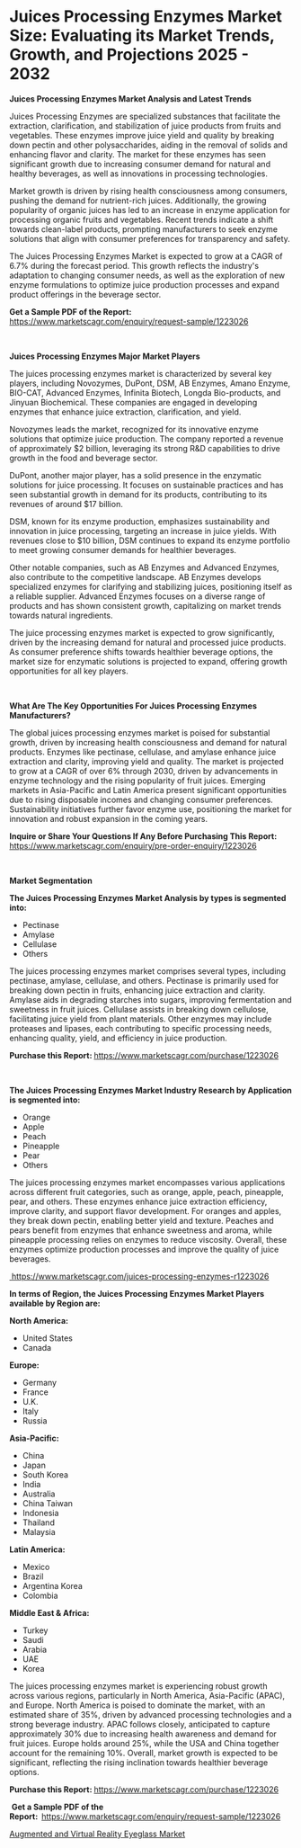 <p><h1>Juices Processing Enzymes Market Size: Evaluating its Market Trends, Growth, and Projections 2025 - 2032</h1></p><p><strong>Juices Processing Enzymes Market Analysis and Latest Trends</strong></p>
<p><p>Juices Processing Enzymes are specialized substances that facilitate the extraction, clarification, and stabilization of juice products from fruits and vegetables. These enzymes improve juice yield and quality by breaking down pectin and other polysaccharides, aiding in the removal of solids and enhancing flavor and clarity. The market for these enzymes has seen significant growth due to increasing consumer demand for natural and healthy beverages, as well as innovations in processing technologies.</p><p>Market growth is driven by rising health consciousness among consumers, pushing the demand for nutrient-rich juices. Additionally, the growing popularity of organic juices has led to an increase in enzyme application for processing organic fruits and vegetables. Recent trends indicate a shift towards clean-label products, prompting manufacturers to seek enzyme solutions that align with consumer preferences for transparency and safety.</p><p>The Juices Processing Enzymes Market is expected to grow at a CAGR of 6.7% during the forecast period. This growth reflects the industry's adaptation to changing consumer needs, as well as the exploration of new enzyme formulations to optimize juice production processes and expand product offerings in the beverage sector.</p></p>
<p><strong>Get a Sample PDF of the Report:&nbsp;</strong> <a href="https://www.marketscagr.com/enquiry/request-sample/1223026?utm_campaign=3078&utm_medium=2&utm_source=Github&utm_content=ia&utm_term=05042025&utm_id=juices-processing-enzymes">https://www.marketscagr.com/enquiry/request-sample/1223026</a></p>
<p>&nbsp;</p>
<p><strong>Juices Processing Enzymes Major Market Players</strong></p>
<p><p>The juices processing enzymes market is characterized by several key players, including Novozymes, DuPont, DSM, AB Enzymes, Amano Enzyme, BIO-CAT, Advanced Enzymes, Infinita Biotech, Longda Bio-products, and Jinyuan Biochemical. These companies are engaged in developing enzymes that enhance juice extraction, clarification, and yield.</p><p>Novozymes leads the market, recognized for its innovative enzyme solutions that optimize juice production. The company reported a revenue of approximately $2 billion, leveraging its strong R&D capabilities to drive growth in the food and beverage sector. </p><p>DuPont, another major player, has a solid presence in the enzymatic solutions for juice processing. It focuses on sustainable practices and has seen substantial growth in demand for its products, contributing to its revenues of around $17 billion. </p><p>DSM, known for its enzyme production, emphasizes sustainability and innovation in juice processing, targeting an increase in juice yields. With revenues close to $10 billion, DSM continues to expand its enzyme portfolio to meet growing consumer demands for healthier beverages. </p><p>Other notable companies, such as AB Enzymes and Advanced Enzymes, also contribute to the competitive landscape. AB Enzymes develops specialized enzymes for clarifying and stabilizing juices, positioning itself as a reliable supplier. Advanced Enzymes focuses on a diverse range of products and has shown consistent growth, capitalizing on market trends towards natural ingredients. </p><p>The juice processing enzymes market is expected to grow significantly, driven by the increasing demand for natural and processed juice products. As consumer preference shifts towards healthier beverage options, the market size for enzymatic solutions is projected to expand, offering growth opportunities for all key players.</p></p>
<p>&nbsp;</p>
<p><strong>What Are The Key Opportunities For Juices Processing Enzymes Manufacturers?</strong></p>
<p><p>The global juices processing enzymes market is poised for substantial growth, driven by increasing health consciousness and demand for natural products. Enzymes like pectinase, cellulase, and amylase enhance juice extraction and clarity, improving yield and quality. The market is projected to grow at a CAGR of over 6% through 2030, driven by advancements in enzyme technology and the rising popularity of fruit juices. Emerging markets in Asia-Pacific and Latin America present significant opportunities due to rising disposable incomes and changing consumer preferences. Sustainability initiatives further favor enzyme use, positioning the market for innovation and robust expansion in the coming years.</p></p>
<p><strong>Inquire or Share Your Questions If Any Before Purchasing This Report:</strong> <a href="https://www.marketscagr.com/enquiry/pre-order-enquiry/1223026?utm_campaign=3078&utm_medium=2&utm_source=Github&utm_content=ia&utm_term=05042025&utm_id=juices-processing-enzymes">https://www.marketscagr.com/enquiry/pre-order-enquiry/1223026</a></p>
<p>&nbsp;</p>
<p><strong>Market Segmentation</strong></p>
<p><strong>The Juices Processing Enzymes Market Analysis by types is segmented into:</strong></p>
<p><ul><li>Pectinase</li><li>Amylase</li><li>Cellulase</li><li>Others</li></ul></p>
<p><p>The juices processing enzymes market comprises several types, including pectinase, amylase, cellulase, and others. Pectinase is primarily used for breaking down pectin in fruits, enhancing juice extraction and clarity. Amylase aids in degrading starches into sugars, improving fermentation and sweetness in fruit juices. Cellulase assists in breaking down cellulose, facilitating juice yield from plant materials. Other enzymes may include proteases and lipases, each contributing to specific processing needs, enhancing quality, yield, and efficiency in juice production.</p></p>
<p><strong>Purchase this Report:&nbsp;</strong><a href="https://www.marketscagr.com/purchase/1223026?utm_campaign=3078&utm_medium=2&utm_source=Github&utm_content=ia&utm_term=05042025&utm_id=juices-processing-enzymes">https://www.marketscagr.com/purchase/1223026</a></p>
<p>&nbsp;</p>
<p><strong>The Juices Processing Enzymes Market Industry Research by Application is segmented into:</strong></p>
<p><ul><li>Orange</li><li>Apple</li><li>Peach</li><li>Pineapple</li><li>Pear</li><li>Others</li></ul></p>
<p><p>The juices processing enzymes market encompasses various applications across different fruit categories, such as orange, apple, peach, pineapple, pear, and others. These enzymes enhance juice extraction efficiency, improve clarity, and support flavor development. For oranges and apples, they break down pectin, enabling better yield and texture. Peaches and pears benefit from enzymes that enhance sweetness and aroma, while pineapple processing relies on enzymes to reduce viscosity. Overall, these enzymes optimize production processes and improve the quality of juice beverages.</p></p>
<p><a href="https://www.marketscagr.com/juices-processing-enzymes-r1223026?utm_campaign=3078&utm_medium=2&utm_source=Github&utm_content=ia&utm_term=05042025&utm_id=juices-processing-enzymes">&nbsp;https://www.marketscagr.com/juices-processing-enzymes-r1223026</a></p>
<p><strong>In terms of Region, the Juices Processing Enzymes Market Players available by Region are:</strong></p>
<p>
    <p> <strong> North America: </strong>
        <ul>
            <li>United States</li>
            <li>Canada</li>
        </ul>
        </p> 
    <p> <strong> Europe: </strong>
        <ul>
            <li>Germany</li>
            <li>France</li>
            <li>U.K.</li>
            <li>Italy</li>
            <li>Russia</li>
        </ul>
        </p> 
    <p> <strong> Asia-Pacific: </strong>
        <ul>
            <li>China</li>
            <li>Japan</li>
            <li>South Korea</li>
            <li>India</li>
            <li>Australia</li>
            <li>China Taiwan</li>
            <li>Indonesia</li>
            <li>Thailand</li>
            <li>Malaysia</li>
        </ul>
        </p> 
    <p> <strong> Latin America: </strong>
        <ul>
            <li>Mexico</li>
            <li>Brazil</li>
            <li>Argentina Korea</li>
            <li>Colombia</li>
        </ul>
        </p> 
    <p> <strong> Middle East & Africa: </strong>
        <ul>
            <li>Turkey</li>
            <li>Saudi</li>
            <li>Arabia</li>
            <li>UAE</li>
            <li>Korea</li>
        </ul>
    </p>
    </p>
<p><p>The juices processing enzymes market is experiencing robust growth across various regions, particularly in North America, Asia-Pacific (APAC), and Europe. North America is poised to dominate the market, with an estimated share of 35%, driven by advanced processing technologies and a strong beverage industry. APAC follows closely, anticipated to capture approximately 30% due to increasing health awareness and demand for fruit juices. Europe holds around 25%, while the USA and China together account for the remaining 10%. Overall, market growth is expected to be significant, reflecting the rising inclination towards healthier beverage options.</p></p>
<p><strong>Purchase this Report: </strong><a href="https://www.marketscagr.com/purchase/1223026?utm_campaign=3078&utm_medium=2&utm_source=Github&utm_content=ia&utm_term=05042025&utm_id=juices-processing-enzymes">https://www.marketscagr.com/purchase/1223026</a></p>
<p>&nbsp;<strong>Get a Sample PDF of the Report:&nbsp;&nbsp;</strong><a href="https://www.marketscagr.com/enquiry/request-sample/1223026?utm_campaign=3078&utm_medium=2&utm_source=Github&utm_content=ia&utm_term=05042025&utm_id=juices-processing-enzymes">https://www.marketscagr.com/enquiry/request-sample/1223026</a></p>
<p><strong></strong></p>
<p><p><a href="https://github.com/lateshab69/Market-Research-Report-List-1/blob/main/augmented-and-virtual-reality-eyeglass-market.md?utm_campaign=3078&utm_medium=2&utm_source=Github&utm_content=ia&utm_term=05042025&utm_id=juices-processing-enzymes">Augmented and Virtual Reality Eyeglass Market</a></p></p>